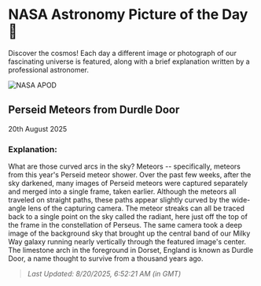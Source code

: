 
  # NASA Astronomy Picture of the Day 🌌

  Discover the cosmos! Each day a different image or photograph of our fascinating universe is featured, along with a brief explanation written by a professional astronomer.

![NASA APOD](https://apod.nasa.gov/apod/image/2508/PerseidsDurdleDoor_Dury_3963.jpg)

## Perseid Meteors from Durdle Door

20th August 2025

### Explanation: 

What are those curved arcs in the sky? Meteors -- specifically, meteors from this year's Perseid meteor shower.  Over the past few weeks, after the sky darkened, many images of Perseid meteors were captured separately and merged into a single frame, taken earlier.  Although the meteors all traveled on straight paths, these paths appear slightly curved by the wide-angle lens of the capturing camera.  The meteor streaks can all be traced back to a single point on the sky called the radiant, here just off the top of the frame in the constellation of Perseus. The same camera took a deep image of the background sky that brought up the central band of our Milky Way galaxy running nearly vertically through the featured image's center. The limestone arch in the foreground in Dorset, England is known as Durdle Door, a name thought to survive from a thousand years ago.

> _Last Updated: 8/20/2025, 6:52:21 AM (in GMT)_
